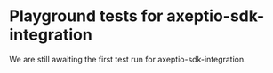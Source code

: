 # Playground tests for axeptio-sdk-integration
We are still awaiting the first test run for axeptio-sdk-integration.
